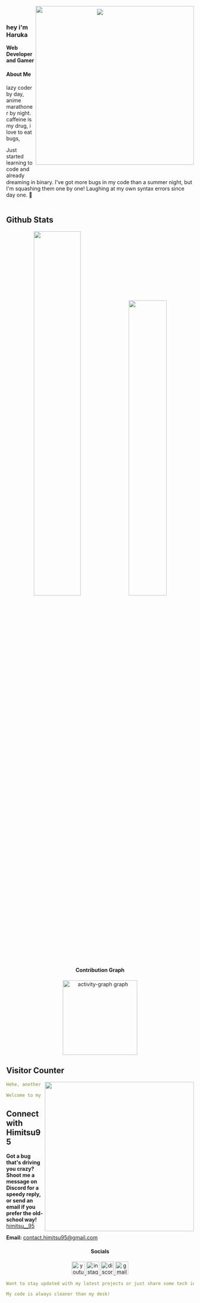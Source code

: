 <p align="center">
  <img src="https://capsule-render.vercel.app/api?type=waving&height=300&color=009FBD&text=Welcome%20To%20My%20Profile&descAlign=55&descAlignY=60&fontColor=ffffff"/>
</p>

<a href="https://discord.gg/nextezza-821061664354205806">
<img align="right" width="425" src="https://lanyard.cnrad.dev/api/733001033135161404?imgStyle=circle&gradient=e9d6d5-e9d6d5-f3b1b4-ffffff&bg=0d1117" style="position: relative; top: -10mm;">
</a>

### hey i'm Haruka

**Web Developer and Gamer** 

<h4 align="left">About Me</h4>

<a href="https://github.com/himitsu95"><img align="left" width="100" ></a>
lazy coder by day, anime marathoner by night. caffeine is my drug, i love to eat bugs,

Just started learning to code and already dreaming in binary. I've got more bugs in my code than a summer night, but I'm squashing them one by one! Laughing at my own syntax errors since day one. :bug:
<br><br>

## **Github Stats**
<!-- <div><a href="https://github.com/himitsu95"><img width="100"></a><div> -->
<p align="center"><img width="50%" src="https://github-readme-stats.vercel.app/api?username=himitsu95&show_icons=true&count_private=true&theme=react&hide_border=true&bg_color=0D1117"/> <img width="45%" src="https://github-readme-stats.vercel.app/api/top-langs/?username=himitsu95&show_icons=true&count_private=true&theme=react&hide_border=true&bg_color=0D1117&layout=compact"/>
</p>

<h4 align="center">Contribution Graph</h4>

<div align="center">
  <img src="https://github-readme-activity-graph.vercel.app/graph?username=himitsu95&bg_color=0d1117&color=ffffff&line=00ffee&point=ababab&area=true&hide_border=true" height="200" alt="activity-graph graph"  />
</div>

## **Visitor Counter**
<!-- <p align="center">
	<img src="https://count.getloli.com/get/@himanshu-137?theme=gelbooru"> <br/>
</p> -->
<a href="https://discord.com/users/733001033135161404"><img align="right" width=400 src="https://count.getloli.com/get/@himanshu-137?theme=gelbooru"></a>
<a href="https://github.com/himitsu95"><img align="left" width="100"></a>

```yaml
Hehe, another stalker has been caught.

Welcome to my shadowy domain, where the darkness hides many secrets and unseen eyes follow your every move. Enter at your own risk, for you may uncover more than you bargained for.
```

## **Connect with Himitsu95**
<a href="https://github.com/himitsu95"><img align="right" width="100" /></a>
**Got a bug that's driving you crazy? Shoot me a message on Discord for a speedy reply, or send an email if you prefer the old-school way!** [himitsu__95](https://discord.com/users/733001033135161404)

**Email:** contact.himitsu95@gmail.com


<h4 align="center">Socials</h4>

<div align="center">
  <a href="https://www.youtube.com/" target="_blank">
    <img src="https://img.shields.io/static/v1?message=Youtube&logo=youtube&label=&color=000&logoColor=pink&labelColor=&style=for-the-badge" height="35" alt="youtube logo" />
  </a>
  <a href="https://www.instagram.com/himitsu.95/" target="_blank">
    <img src="https://img.shields.io/static/v1?message=Instagram&logo=instagram&label=&color=000&logoColor=pink&labelColor=&style=for-the-badge" height="35" alt="instagram logo" />
  </a>
  <a href="https://discord.gg/nextezza-821061664354205806" target="_blank">
    <img src="https://img.shields.io/static/v1?message=Discord&logo=discord&label=&color=000&logoColor=pink&labelColor=&style=for-the-badge" height="35" alt="discord logo" />
  </a>
  <a href="mailto:contact.himitsu95@gmail.com" target="_blank">
    <img src="https://img.shields.io/static/v1?message=Gmail&logo=gmail&label=&color=000&logoColor=pink&labelColor=&style=for-the-badge" height="35" alt="gmail logo" />
  </a>
</div>

```yaml
Want to stay updated with my latest projects or just share some tech insights? Connect with me on YouTube, Instagram, Discord, or Gmail. Let's build something amazing together!

My code is always cleaner than my desk!
```
